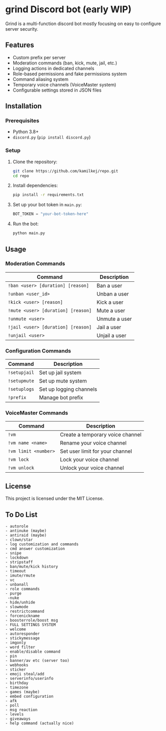 # grind Discord bot (early WIP)
Grind is a multi-function discord bot mostly focusing on easy to configure server security.

## Features
- Custom prefix per server
- Moderation commands (ban, kick, mute, jail, etc.)
- Logging actions in dedicated channels
- Role-based permissions and fake permissions system
- Command aliasing system
- Temporary voice channels (VoiceMaster system)
- Configurable settings stored in JSON files

## Installation
### Prerequisites
- Python 3.8+
- `discord.py` (`pip install discord.py`)

### Setup
1. Clone the repository:
   ```sh
   git clone https://github.com/kamilkej/repo.git
   cd repo
   ```
2. Install dependencies:
   ```sh
   pip install -r requirements.txt
   ```
3. Set up your bot token in `main.py`:
   ```python
   BOT_TOKEN = "your-bot-token-here"
   ```
4. Run the bot:
   ```sh
   python main.py
   ```

## Usage
### Moderation Commands
| Command | Description |
|---------|-------------|
| `!ban <user> [duration] [reason]` | Ban a user |
| `!unban <user_id>` | Unban a user |
| `!kick <user> [reason]` | Kick a user |
| `!mute <user> [duration] [reason]` | Mute a user |
| `!unmute <user>` | Unmute a user |
| `!jail <user> [duration] [reason]` | Jail a user |
| `!unjail <user>` | Unjail a user |

### Configuration Commands
| Command | Description |
|---------|-------------|
| `!setupjail` | Set up jail system |
| `!setupmute` | Set up mute system |
| `!setuplogs` | Set up logging channels |
| `!prefix` | Manage bot prefix |

### VoiceMaster Commands
| Command | Description |
|---------|-------------|
| `!vm` | Create a temporary voice channel |
| `!vm name <name>` | Rename your voice channel |
| `!vm limit <number>` | Set user limit for your channel |
| `!vm lock` | Lock your voice channel |
| `!vm unlock` | Unlock your voice channel |

## License
This project is licensed under the MIT License.


## To Do List
```- cogs (spaghetti code)
- autorole
- antinuke (maybe)
- antiraid (maybe)
- clown/star
- log customization and commands
- cmd answer customization
- snipe
- lockdown
- stripstaff
- ban/mute/kick history
- timeout
- imute/rmute
- vc
- unbanall
- role commands
- purge
 -nuke
- hide/unhide
- slowmode
- restrictcommand
- forcenickname
- boosterrole/boost msg
- FULL SETTINGS SYSTEM
- welcome
- autoresponder
- stickymessage
- imgonly
- word filter
- enable/disable command
- pin
- banner/av etc (server too)
- webhooks
- sticker
- emoji steal/add
- serverinfo/userinfo
- birthday
- timezone
- games (maybe)
- embed configuration
- afk
- poll
- msg reaction
- levels
- giveaways
- help command (actually nice)
```


